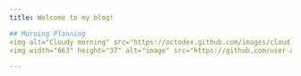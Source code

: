 ```yaml
---
title: Welcome to my blog!

## Morning Planning
<img alt="Cloudy morning" src="https://octodex.github.com/images/cloud.jpg" width="100" align="right">
<img width="663" height="37" alt="image" src="https://github.com/user-attachments/assets/061a7754-8fda-47a9-9812-257de93ba8b4" />

---
```

